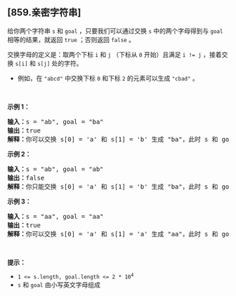 ## [859.亲密字符串]
<p>给你两个字符串 <code>s</code> 和 <code>goal</code> ，只要我们可以通过交换 <code>s</code> 中的两个字母得到与 <code>goal</code> 相等的结果，就返回&nbsp;<code>true</code>&nbsp;；否则返回 <code>false</code> 。</p>

<p>交换字母的定义是：取两个下标 <code>i</code> 和 <code>j</code> （下标从 <code>0</code> 开始）且满足 <code>i != j</code> ，接着交换 <code>s[i]</code> 和 <code>s[j]</code> 处的字符。</p>

<ul>
	<li>例如，在 <code>"abcd"</code> 中交换下标 <code>0</code> 和下标 <code>2</code> 的元素可以生成 <code>"cbad"</code> 。</li>
</ul>

<p>&nbsp;</p>

<p><strong>示例 1：</strong></p>

<pre>
<strong>输入：</strong>s = "ab", goal = "ba"
<strong>输出：</strong>true
<strong>解释：</strong>你可以交换 s[0] = 'a' 和 s[1] = 'b' 生成 "ba"，此时 s 和 goal 相等。</pre>

<p><strong>示例 2：</strong></p>

<pre>
<strong>输入：</strong>s = "ab", goal = "ab"
<strong>输出：</strong>false
<strong>解释：</strong>你只能交换 s[0] = 'a' 和 s[1] = 'b' 生成 "ba"，此时 s 和 goal 不相等。</pre>

<p><strong>示例 3：</strong></p>

<pre>
<strong>输入：</strong>s = "aa", goal = "aa"
<strong>输出：</strong>true
<strong>解释：</strong>你可以交换 s[0] = 'a' 和 s[1] = 'a' 生成 "aa"，此时 s 和 goal 相等。
</pre>

<p>&nbsp;</p>

<p><strong>提示：</strong></p>

<ul>
	<li><code>1 &lt;= s.length, goal.length &lt;= 2 * 10<sup>4</sup></code></li>
	<li><code>s</code> 和 <code>goal</code> 由小写英文字母组成</li>
</ul>
